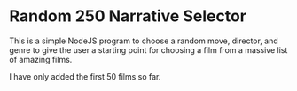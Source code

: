 # Random 250 Narrative Selector
This is a simple NodeJS program to choose a random move, director, and genre to give the user a starting point for choosing a film from a massive list of amazing films.

I have only added the first 50 films so far.
